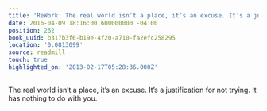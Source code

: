 ```yaml
---
title: 'ReWork: The real world isn’t a place, it’s an excuse. It’s a justifi…'
date: 2016-04-09 18:16:00.600000000 -04:00
position: 262
book_uuid: b317b3f6-b19e-4f20-a710-fa2efc258295
location: '0.0813099'
source: readmill
touch: true
highlighted_on: '2013-02-17T05:28:36.000Z'
---
```


The real world isn’t a place, it’s an excuse. It’s a justification for not trying. It has nothing to do with you.